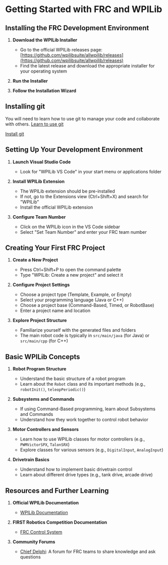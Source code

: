 # Getting Started with FRC and WPILib

## Installing the FRC Development Environment

1. **Download the WPILib Installer**

   - Go to the official WPILib releases page: [https://github.com/wpilibsuite/allwpilib/releases](https://github.com/wpilibsuite/allwpilib/releases)
   - Find the latest release and download the appropriate installer for your operating system

2. **Run the Installer**
3. **Follow the Installation Wizard**

## Installing git

You will need to learn how to use git to manage your code and collaborate with others. [Learn to use git](./git)

[Install git](https://github.com/git-guides/install-git)

## Setting Up Your Development Environment

1. **Launch Visual Studio Code**

   - Look for "WPILib VS Code" in your start menu or applications folder

2. **Install WPILib Extension**

   - The WPILib extension should be pre-installed
   - If not, go to the Extensions view (Ctrl+Shift+X) and search for "WPILib"
   - Install the official WPILib extension

3. **Configure Team Number**
   - Click on the WPILib icon in the VS Code sidebar
   - Select "Set Team Number" and enter your FRC team number

## Creating Your First FRC Project

1. **Create a New Project**

   - Press Ctrl+Shift+P to open the command palette
   - Type "WPILib: Create a new project" and select it

2. **Configure Project Settings**

   - Choose a project type (Template, Example, or Empty)
   - Select your programming language (Java or C++)
   - Choose a project base (Command-Based, Timed, or RobotBase)
   - Enter a project name and location

3. **Explore Project Structure**
   - Familiarize yourself with the generated files and folders
   - The main robot code is typically in `src/main/java` (for Java) or `src/main/cpp` (for C++)

## Basic WPILib Concepts

1. **Robot Program Structure**

   - Understand the basic structure of a robot program
   - Learn about the `Robot` class and its important methods (e.g., `robotInit()`, `teleopPeriodic()`)

2. **Subsystems and Commands**

   - If using Command-Based programming, learn about Subsystems and Commands
   - Understand how they work together to control robot behavior

3. **Motor Controllers and Sensors**

   - Learn how to use WPILib classes for motor controllers (e.g., `PWMVictorSPX`, `TalonSRX`)
   - Explore classes for various sensors (e.g., `DigitalInput`, `AnalogInput`)

4. **Drivetrain Basics**
   - Understand how to implement basic drivetrain control
   - Learn about different drive types (e.g., tank drive, arcade drive)

## Resources and Further Learning

1. **Official WPILib Documentation**

   - [WPILib Documentation](https://docs.wpilib.org/en/stable/)

2. **FIRST Robotics Competition Documentation**

   - [FRC Control System](https://docs.wpilib.org/en/stable/docs/controls-overviews/control-system-hardware.html)

3. **Community Forums**
   - [Chief Delphi](https://www.chiefdelphi.com/): A forum for FRC teams to share knowledge and ask questions
